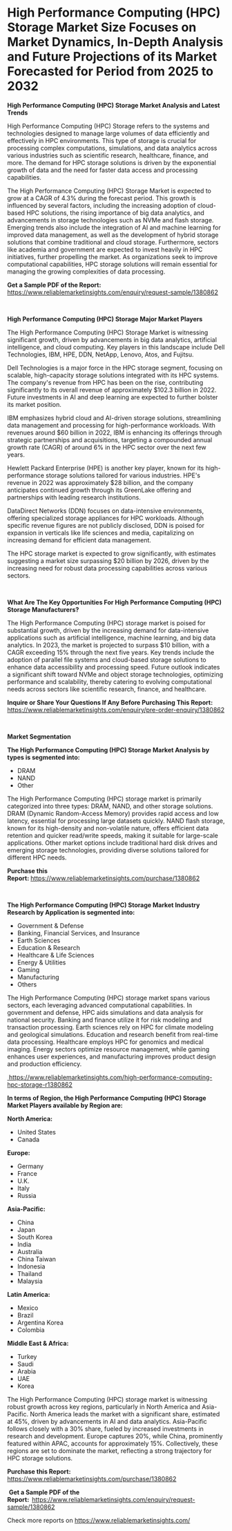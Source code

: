 <p><h1>High Performance Computing (HPC) Storage Market Size Focuses on Market Dynamics, In-Depth Analysis and Future Projections of its Market Forecasted for Period from 2025 to 2032</h1></p><p><strong>High Performance Computing (HPC) Storage Market Analysis and Latest Trends</strong></p>
<p><p>High Performance Computing (HPC) Storage refers to the systems and technologies designed to manage large volumes of data efficiently and effectively in HPC environments. This type of storage is crucial for processing complex computations, simulations, and data analytics across various industries such as scientific research, healthcare, finance, and more. The demand for HPC storage solutions is driven by the exponential growth of data and the need for faster data access and processing capabilities.</p><p>The High Performance Computing (HPC) Storage Market is expected to grow at a CAGR of 4.3% during the forecast period. This growth is influenced by several factors, including the increasing adoption of cloud-based HPC solutions, the rising importance of big data analytics, and advancements in storage technologies such as NVMe and flash storage. Emerging trends also include the integration of AI and machine learning for improved data management, as well as the development of hybrid storage solutions that combine traditional and cloud storage. Furthermore, sectors like academia and government are expected to invest heavily in HPC initiatives, further propelling the market. As organizations seek to improve computational capabilities, HPC storage solutions will remain essential for managing the growing complexities of data processing.</p></p>
<p><strong>Get a Sample PDF of the Report:&nbsp;</strong> <a href="https://www.reliablemarketinsights.com/enquiry/request-sample/1380862?utm_campaign=3124&utm_medium=2&utm_source=Github&utm_content=ia&utm_term=06042025&utm_id=high-performance-computing-hpc-storage">https://www.reliablemarketinsights.com/enquiry/request-sample/1380862</a></p>
<p>&nbsp;</p>
<p><strong>High Performance Computing (HPC) Storage Major Market Players</strong></p>
<p><p>The High Performance Computing (HPC) Storage Market is witnessing significant growth, driven by advancements in big data analytics, artificial intelligence, and cloud computing. Key players in this landscape include Dell Technologies, IBM, HPE, DDN, NetApp, Lenovo, Atos, and Fujitsu.</p><p>Dell Technologies is a major force in the HPC storage segment, focusing on scalable, high-capacity storage solutions integrated with its HPC systems. The company's revenue from HPC has been on the rise, contributing significantly to its overall revenue of approximately $102.3 billion in 2022. Future investments in AI and deep learning are expected to further bolster its market position.</p><p>IBM emphasizes hybrid cloud and AI-driven storage solutions, streamlining data management and processing for high-performance workloads. With revenues around $60 billion in 2022, IBM is enhancing its offerings through strategic partnerships and acquisitions, targeting a compounded annual growth rate (CAGR) of around 6% in the HPC sector over the next few years.</p><p>Hewlett Packard Enterprise (HPE) is another key player, known for its high-performance storage solutions tailored for various industries. HPE's revenue in 2022 was approximately $28 billion, and the company anticipates continued growth through its GreenLake offering and partnerships with leading research institutions.</p><p>DataDirect Networks (DDN) focuses on data-intensive environments, offering specialized storage appliances for HPC workloads. Although specific revenue figures are not publicly disclosed, DDN is poised for expansion in verticals like life sciences and media, capitalizing on increasing demand for efficient data management.</p><p>The HPC storage market is expected to grow significantly, with estimates suggesting a market size surpassing $20 billion by 2026, driven by the increasing need for robust data processing capabilities across various sectors.</p></p>
<p>&nbsp;</p>
<p><strong>What Are The Key Opportunities For High Performance Computing (HPC) Storage Manufacturers?</strong></p>
<p><p>The High Performance Computing (HPC) storage market is poised for substantial growth, driven by the increasing demand for data-intensive applications such as artificial intelligence, machine learning, and big data analytics. In 2023, the market is projected to surpass $10 billion, with a CAGR exceeding 15% through the next five years. Key trends include the adoption of parallel file systems and cloud-based storage solutions to enhance data accessibility and processing speed. Future outlook indicates a significant shift toward NVMe and object storage technologies, optimizing performance and scalability, thereby catering to evolving computational needs across sectors like scientific research, finance, and healthcare.</p></p>
<p><strong>Inquire or Share Your Questions If Any Before Purchasing This Report:</strong> <a href="https://www.reliablemarketinsights.com/enquiry/pre-order-enquiry/1380862?utm_campaign=3124&utm_medium=2&utm_source=Github&utm_content=ia&utm_term=06042025&utm_id=high-performance-computing-hpc-storage">https://www.reliablemarketinsights.com/enquiry/pre-order-enquiry/1380862</a></p>
<p>&nbsp;</p>
<p><strong>Market Segmentation</strong></p>
<p><strong>The High Performance Computing (HPC) Storage Market Analysis by types is segmented into:</strong></p>
<p><ul><li>DRAM</li><li>NAND</li><li>Other</li></ul></p>
<p><p>The High Performance Computing (HPC) storage market is primarily categorized into three types: DRAM, NAND, and other storage solutions. DRAM (Dynamic Random-Access Memory) provides rapid access and low latency, essential for processing large datasets quickly. NAND flash storage, known for its high-density and non-volatile nature, offers efficient data retention and quicker read/write speeds, making it suitable for large-scale applications. Other market options include traditional hard disk drives and emerging storage technologies, providing diverse solutions tailored for different HPC needs.</p></p>
<p><strong>Purchase this Report:&nbsp;</strong><a href="https://www.reliablemarketinsights.com/purchase/1380862?utm_campaign=3124&utm_medium=2&utm_source=Github&utm_content=ia&utm_term=06042025&utm_id=high-performance-computing-hpc-storage">https://www.reliablemarketinsights.com/purchase/1380862</a></p>
<p>&nbsp;</p>
<p><strong>The High Performance Computing (HPC) Storage Market Industry Research by Application is segmented into:</strong></p>
<p><ul><li>Government & Defense</li><li>Banking, Financial Services, and Insurance</li><li>Earth Sciences</li><li>Education & Research</li><li>Healthcare & Life Sciences</li><li>Energy & Utilities</li><li>Gaming</li><li>Manufacturing</li><li>Others</li></ul></p>
<p><p>The High Performance Computing (HPC) storage market spans various sectors, each leveraging advanced computational capabilities. In government and defense, HPC aids simulations and data analysis for national security. Banking and finance utilize it for risk modeling and transaction processing. Earth sciences rely on HPC for climate modeling and geological simulations. Education and research benefit from real-time data processing. Healthcare employs HPC for genomics and medical imaging. Energy sectors optimize resource management, while gaming enhances user experiences, and manufacturing improves product design and production efficiency.</p></p>
<p><a href="https://www.reliablemarketinsights.com/high-performance-computing-hpc-storage-r1380862?utm_campaign=3124&utm_medium=2&utm_source=Github&utm_content=ia&utm_term=06042025&utm_id=high-performance-computing-hpc-storage">&nbsp;https://www.reliablemarketinsights.com/high-performance-computing-hpc-storage-r1380862</a></p>
<p><strong>In terms of Region, the High Performance Computing (HPC) Storage Market Players available by Region are:</strong></p>
<p>
    <p> <strong> North America: </strong>
        <ul>
            <li>United States</li>
            <li>Canada</li>
        </ul>
        </p> 
    <p> <strong> Europe: </strong>
        <ul>
            <li>Germany</li>
            <li>France</li>
            <li>U.K.</li>
            <li>Italy</li>
            <li>Russia</li>
        </ul>
        </p> 
    <p> <strong> Asia-Pacific: </strong>
        <ul>
            <li>China</li>
            <li>Japan</li>
            <li>South Korea</li>
            <li>India</li>
            <li>Australia</li>
            <li>China Taiwan</li>
            <li>Indonesia</li>
            <li>Thailand</li>
            <li>Malaysia</li>
        </ul>
        </p> 
    <p> <strong> Latin America: </strong>
        <ul>
            <li>Mexico</li>
            <li>Brazil</li>
            <li>Argentina Korea</li>
            <li>Colombia</li>
        </ul>
        </p> 
    <p> <strong> Middle East & Africa: </strong>
        <ul>
            <li>Turkey</li>
            <li>Saudi</li>
            <li>Arabia</li>
            <li>UAE</li>
            <li>Korea</li>
        </ul>
    </p>
    </p>
<p><p>The High Performance Computing (HPC) storage market is witnessing robust growth across key regions, particularly in North America and Asia-Pacific. North America leads the market with a significant share, estimated at 45%, driven by advancements in AI and data analytics. Asia-Pacific follows closely with a 30% share, fueled by increased investments in research and development. Europe captures 20%, while China, prominently featured within APAC, accounts for approximately 15%. Collectively, these regions are set to dominate the market, reflecting a strong trajectory for HPC storage solutions.</p></p>
<p><strong>Purchase this Report: </strong><a href="https://www.reliablemarketinsights.com/purchase/1380862?utm_campaign=3124&utm_medium=2&utm_source=Github&utm_content=ia&utm_term=06042025&utm_id=high-performance-computing-hpc-storage">https://www.reliablemarketinsights.com/purchase/1380862</a></p>
<p>&nbsp;<strong>Get a Sample PDF of the Report:&nbsp;&nbsp;</strong><a href="https://www.reliablemarketinsights.com/enquiry/request-sample/1380862?utm_campaign=3124&utm_medium=2&utm_source=Github&utm_content=ia&utm_term=06042025&utm_id=high-performance-computing-hpc-storage">https://www.reliablemarketinsights.com/enquiry/request-sample/1380862</a></p>
<p><strong></strong></p>
<p>Check more reports on <a href="https://www.reliablemarketinsights.com/?utm_campaign=3124&utm_medium=2&utm_source=Github&utm_content=ia&utm_term=06042025&utm_id=high-performance-computing-hpc-storage">https://www.reliablemarketinsights.com/</a></p>